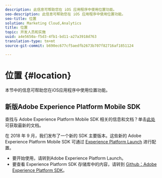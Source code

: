 ```yaml
---
description: 此信息可帮助您在 iOS 应用程序中使用位置功能。
seo-description: 此信息可帮助您在 iOS 应用程序中使用位置功能。
seo-title: 位置
solution: Marketing Cloud,Analytics
title: 位置
topic: 开发人员和实施
uuid: a4e5650a-f5d3-4fb1-bd11-a27a3918d763
translation-type: tm+mt
source-git-commit: b690ec677cf5aedfb2673b707f82716af1851124

---
```



# 位置 {#location}

本节中的信息可帮助您在iOS应用程序中使用位置功能。

## 新版Adobe Experience Platform Mobile SDK

查找与 Adobe Experience Platform Mobile SDK 相关的信息和文档？单击[此处](https://aep-sdks.gitbook.io/docs/)可获取最新的文档。

在 2018 年 9 月，我们发布了一个新的 SDK 主要版本。这些新的 Adobe Experience Platform Mobile SDK 可通过 [Experience Platform Launch](https://www.adobe.com/experience-platform/launch.html) 进行配置。

* 要开始使用，请转到Adobe Experience Platform Launch。
* 要查看 Experience Platform SDK 存储库中的内容，请转到 [Github：Adobe Experience Platform SDK](https://github.com/Adobe-Marketing-Cloud/acp-sdks)。
